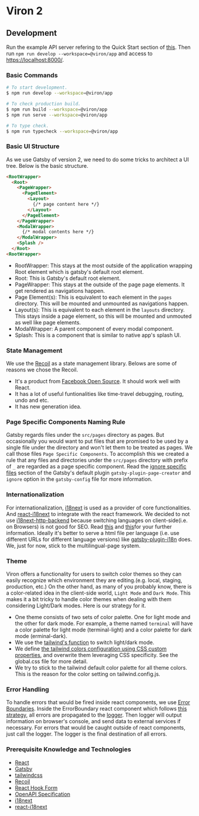 # Viron 2

## Development

Run the example API server refering to the Quick Start section of [this](../../example/nodejs/README.md).
Then run `npm run develop --workspace=@viron/app` and access to [https://localhost:8000/](https://localhost:8000/).

### Basic Commands

```sh
# To start development.
$ npm run develop --workspace=@viron/app

# To check production build.
$ npm run build --workspace=@viron/app
$ npm run serve --workspace=@viron/app

# To type check.
$ npm run typecheck --workspace=@viron/app
```

### Basic UI Structure
As we use Gatsby of version 2, we need to do some tricks to architect a UI tree. Below is the basic structure.

```html
<RootWrapper>
  <Root>
    <PageWrapper>
      <PageElement>
        <Layout>
          {/* page content here */}
        </Layout>
      </PageElement>
    </PageWrapper>
    <ModalWrapper>
      {/* modal contents here */}
    </ModalWrapper>
    <Splash />
  </Root>
<RootWrapper>
```

- RootWrapper: This stays at the most outside of the application wrapping Root element which is gatsby's default root element.
- Root: This is Gatsby's default root element.
- PageWrapper: This stays at the outside of the page page elements. It get rendered as navigations happen.
- Page Element(s): This is equivalent to each element in the `pages` directory. This will be mounted and unmounted as navigations happen.
- Layout(s): This is equivalent to each element in the `layouts` directory. This stays inside a page element, so this will be mounted and unmouted as well like page elements.
- ModalWrapper: A parent component of every modal component.
- Splash: This is a component that is similar to native app's splash UI.

### State Management

We use the [Recoil](https://recoiljs.org/) as a state management library. Belows are some of reasons we chose the Recoil.
- It's a product from [Facebook Open Source](https://opensource.facebook.com/). It should work well with React.
- It has a lot of useful funtionalities like time-travel debugging, routing, undo and etc.
- It has new generation idea.

### Page Specific Components Naming Rule

Gatsby regards files under the `src/pages` directory as pages. But occasionally you would want to put files that are promised to be used by a single file under the directory and won't let them to be treated as pages. We call those files `Page Specific Components`.
To accomplish this we created a rule that any files and directories under the `src/pages` directory with prefix of `_` are regarded as a page specific component. Read the [ignore specific files](https://www.gatsbyjs.com/plugins/gatsby-plugin-page-creator/?=#ignoring-specific-files) section of the Gatsby's default plugin `gatsby-plugin-page-creator` and `ignore` option in the `gatsby-config` file for more information.

### Internationalization

For internationalization, [i18next](https://www.i18next.com/) is used as a provider of core functionalities. And [react-i18next](https://react.i18next.com/) to integrate with the react framework.
We decided to not use [i18next-http-backend](https://github.com/i18next/i18next-http-backend) because switching languages on client-side(i.e. on Browsers) is not good for SEO. Read [this](https://developers.google.com/search/docs/advanced/crawling/managing-multi-regional-sites?hl=en&ref_topic=2370587&visit_id=637521501660173954-3611086595&rd=1) and [this](https://itnext.io/techniques-approaches-for-multi-language-gatsby-apps-8ba13ff433c5)for your further information.
Ideally it's better to serve a html file per language (i.e. use different URLs for different language versions) like [gatsby-plugin-i18n](https://github.com/angeloocana/gatsby-plugin-i18n) does. We, just for now, stick to the multilingual-page system.

### Theme
Viron offers a functionality for users to switch color themes so they can easily recognize which environment they are editing.(e.g. local, staging, production, etc.) On the other hand, as many of you probably know, there is a color-related idea in the client-side world, `Light Mode` and `Dark Mode`. This makes it a bit tricky to handle color themes when dealing with them considering Light/Dark modes. Here is our strategy for it.

- One theme consists of two sets of color palette. One for light mode and the other for dark mode. For example, a theme named `terminal` will have a color palette for light mode (terminal-light) and a color palette for dark mode (erminal-dark).
- We use the [tailwind's function](https://tailwindcss.com/docs/dark-mode) to switch light/dark mode.
- We define [the tailwind colors configuration using CSS custom properties](https://tailwindcss.com/docs/customizing-colors#naming-your-colors), and overwrite them leveraging CSS specificity. See the global.css file for more detail.
- We try to stick to the tailwind default color palette for all theme colors. This is the reason for the color setting on tailwind.config.js.

### Error Handling
To handle errors that would be fired inside react components, we use [Error Boundaries](https://reactjs.org/docs/error-boundaries.html). Inside the ErrorBoundary react component which follows [this strategy](https://dev.to/dinhhuyams/react-error-boundary-surviving-through-pandemic-2pl9), all errors are propagated to the [logger](./src/utils/logger/index.ts). Then logger will output information on browser's console, and send data to external services if necessary. For errors that would be caught outside of react components, just call the logger. The logger is the final destination of all errors.


### Prerequisite Knowledge and Technologies
- [React](https://reactjs.org/)
- [Gatsby](https://www.gatsbyjs.com/)
- [tailwindcss](https://tailwindcss.com/)
- [Recoil](https://recoiljs.org/)
- [React Hook Form](https://react-hook-form.com/)
- [OpenAPI Specification](https://swagger.io/specification/)
- [i18next](https://www.i18next.com/)
- [react-i18next](https://react.i18next.com/)
